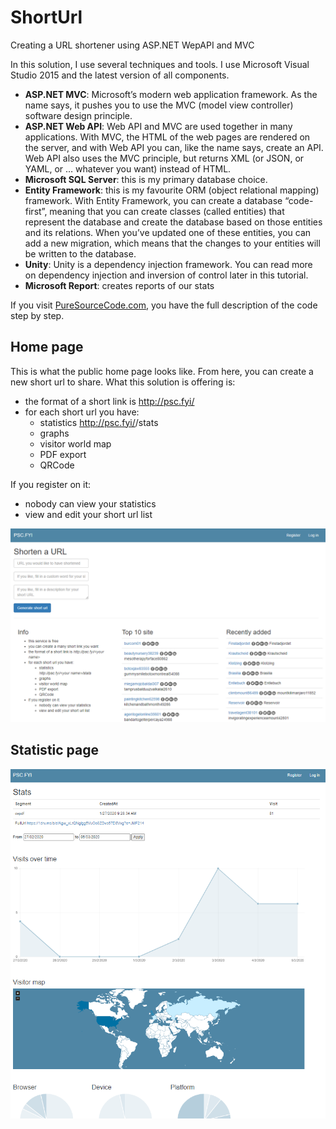 # ShortUrl
Creating a URL shortener using ASP.NET WepAPI and MVC

In this solution, I use several techniques and tools. I use Microsoft Visual Studio 2015 and the latest version of all components.

- **ASP.NET MVC**: Microsoft’s modern web application framework. As the name says, it pushes you to use the MVC (model view controller) software design principle.
- **ASP.NET Web API**: Web API and MVC are used together in many applications. With MVC, the HTML of the web pages are rendered on the server, and with Web API you can, like the name says, create an API. Web API also uses the MVC principle, but returns XML (or JSON, or YAML, or … whatever you want) instead of HTML.
- **Microsoft SQL Server**: this is my primary database choice.
- **Entity Framework**: this is my favourite ORM (object relational mapping) framework. With Entity Framework, you can create a database “code-first”, meaning that you can create classes (called entities) that represent the database and create the database based on those entities and its relations. When you’ve updated one of these entities, you can add a new migration, which means that the changes to your entities will be written to the database.
- **Unity**: Unity is a dependency injection framework. You can read more on dependency injection and inversion of control later in this tutorial.
- **Microsoft Report**: creates reports of our stats

If you visit [PureSourceCode.com](https://puresourcecode.com/dotnet/post/2016/01/28/Creating-a-URL-shortener-using-ASPNET-WepAPI-and-MVC), you have the full description of the code step by step.

## Home page
This is what the public home page looks like. From here, you can create a new short url to share. What this solution is offering is:

- the format of a short link is http://psc.fyi/<your name>
- for each short url you have:
    - statistics http://psc.fyi/<your name>/stats
    - graphs
    - visitor world map
    - PDF export
    - QRCode

If you register on it:
- nobody can view your statistics
- view and edit your short url list

![Short Url Home Page](https://github.com/erossini/ShortUrl/blob/master/homepage.png)

## Statistic page

![Statistic page](https://github.com/erossini/ShortUrl/blob/master/image.png)
